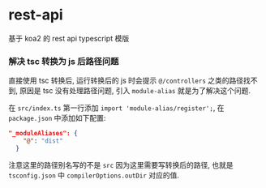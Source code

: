 # rest-api

基于 koa2 的 rest api typescript 模版

### 解决 tsc 转换为 js 后路径问题

直接使用 tsc 转换后, 运行转换后的 js 时会提示 `@/controllers` 之类的路径找不到, 原因是 tsc 没有处理路径问题,
引入 `module-alias` 就是为了解决这个问题.

在 `src/index.ts` 第一行添加 `import 'module-alias/register';`,
在 `package.json` 中添加如下配置:
```json
"_moduleAliases": {
    "@": "dist"
  }
```
注意这里的路径别名写的不是 `src` 因为这里需要写转换后的路径, 也就是 `tsconfig.json` 中 `compilerOptions.outDir` 对应的值.